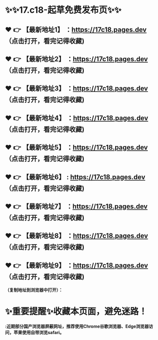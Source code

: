 

# :sparkles::sparkles:17.c18-起草免费发布页:sparkles::sparkles:

 :heart: :point_right: 【最新地址1】 ：https://17c18.pages.dev  （点击打开，看完记得收藏)
 ------
 :heart: :point_right: 【最新地址2】 ：https://17c18.pages.dev   （点击打开，看完记得收藏)
 ------
 :heart: :point_right: 【最新地址3】 ：https://17c18.pages.dev    （点击打开，看完记得收藏)
 ------
 :heart: :point_right: 【最新地址4】 ：https://17c18.pages.dev   （点击打开，看完记得收藏)
 ------
 :heart: :point_right: 【最新地址5】 ：https://17c18.pages.dev   （点击打开，看完记得收藏)
 ------
 :heart: :point_right: 【最新地址6】 : https://17c18.pages.dev     （点击打开，看完记得收藏)
 ------
 :heart: :point_right: 【最新地址7】 ：https://17c18.pages.dev    （点击打开，看完记得收藏)
 ------
 :heart: :point_right: 【最新地址8】 ：https://17c18.pages.dev    （点击打开，看完记得收藏)
 ------
 :heart: :point_right: 【最新地址9】 ：https://17c18.pages.dev    （点击打开，看完记得收藏)
  ------

  
#### （复制地址到浏览器中打开）：
# :sparkles:重要提醒:sparkles:收藏本页面，避免迷路！
#### :近期部分国产浏览器屏蔽网址，推荐使用Chrome谷歌浏览器、Edge浏览器访问，苹果使用自带浏览safari。

